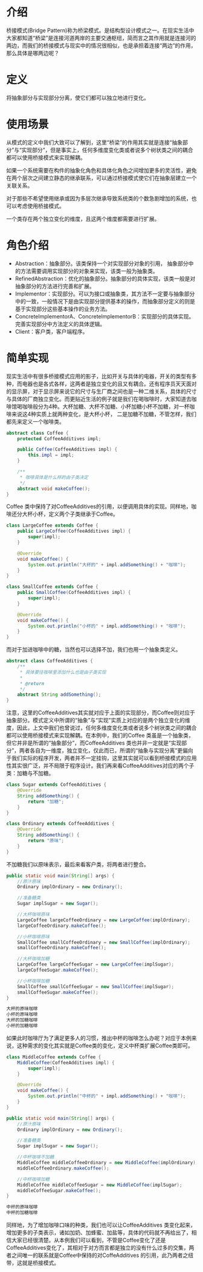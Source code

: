 # 介绍

桥接模式(Bridge Pattern)称为桥梁模式。是结构型设计模式之一。在现实生活中大家都知道“桥梁”是连接河道两岸的主要交通枢纽，简而言之其作用就是连接河的两边，而我们的桥接模式与现实中的情况很相似，也是承担着连接“两边”的作用，那么具体是哪两边呢？

# 定义

将抽象部分与实现部分分离，使它们都可以独立地进行变化。

# 使用场景

从模式的定义中我们大致可以了解到，这里“桥梁”的作用其实就是连接“抽象部分”与“实现部分”，但是事实上，任何多维度变化类或者说多个树状类之间的耦合都可以使用桥接模式来实现解耦。

如果一个系统需要在构件的抽象化角色和具体化角色之间增加更多的灵活性，避免在两个层次之间建立静态的继承联系，可以通过桥接模式使它们在抽象层建立一个关联关系。

对于那些不希望使用继承或因为多层次继承导致系统类的个数急剧增加的系统，也可以考虑使用桥接模式。

一个类存在两个独立变化的维度，且这两个维度都需要进行扩展。

# 角色介绍

- Abstraction：抽象部分。该类保持一个对实现部分对象的引用， 抽象部分中的方法需要调用实现部分的对象来实现，该类一般为抽象类。
- RefinedAbstraction：优化的抽象部分。抽象部分的具体实现，该类一般是对抽象部分的方法进行完善和扩展。
- Implementor：实现部分。可以为接口或抽象类，其方法不一定要与抽象部分中的一致，一般情况下是由实现部分提供基本的操作，而抽象部分定义的则是基于实现部分这些基本操作的业务方法。
- ConcreteImplementorA、ConcretelmplementorB：实现部分的具体实现。完善实现部分中方法定义的具体逻辑。
- Client：客户类，客户端程序。

# 简单实现

现实生活中有很多桥接模式应用的影子，比如开关与具体的电器，开关的类型有多种，而电器也是各式各样，这两者是独立变化的且又有耦合。还有程序员天天面对的显示屏，对于显示屏来说它的尺寸与生厂商之间也是一种二维关系，具体的尺寸与具体的厂商独立变化。而更贴近生活的例子就是我们在喝咖啡时，大家知道去咖啡馆喝咖啡般分为4种。大杯加糖、大杯不加糖、小杯加糖小杯不加糖，对一杯咖啡来说这4种实质上就两种变化，是大杯小杯， 二是加糖不加糖，不管怎样，我们都先来定义一个咖啡类。

```java
abstract class Coffee {
    protected CoffeeAdditives impl;

    public Coffee(CoffeeAdditives impl) {
        this.impl = impl;
    }

    /**
     * 咖啡具体是什么样的由子类决定
     */
    abstract void makeCoffee();
}
```

Coffee 类中保持了对CoffeeAdditives的引用，以便调用具体的实现。同样地，咖啡还分大杯小杯，定义两个子类继承于Coffee。

```java
class LargeCoffee extends Coffee {
    public LargeCoffee(CoffeeAdditives impl) {
        super(impl);
    }

    @Override
    void makeCoffee() {
        System.out.println("大杯的" + impl.addSomething() + "咖啡");
    }
}
```

```java
class SmallCoffee extends Coffee {
    public SmallCoffee(CoffeeAdditives impl) {
        super(impl);
    }

    @Override
    void makeCoffee() {
        System.out.println("小杯的" + impl.addSomething() + "咖啡");
    }
}
```

而对于加进咖啡中的糖，当然也可以选择不加，我们也用一个抽象类定义。

```java
abstract class CoffeeAdditives {
    /**
     * 具体要往咖啡里添加什么也是由子类实现
     *
     * @return
     */
    abstract String addSomething();
}
```

注意，这里的CoffeeAdditives其实就对应于上面的实现部分，而Coffee则对应于抽象部分。模式定义中所谓的“抽象”与“实现”实质上对应的是两个独立变化的维度，因此，上文中我们也曾说过，任何多维度变化类或者说多个树状类之间的耦合都可以使用桥接模式来实现解耦。在本例中，我们的Coffee 类虽是一个抽象类， 但它并非是所谓的“抽象部分”，而CoffeeAdditives 类也并非一定就是“实现部分”，两者各自为一维度，独立变化，仅此而已，所谓的“抽象与实现分离”更偏向于我们实际的程序开发，两者并不一定挂钩，这里其实就可以看到桥接模式的应用性其实很广泛，并不局限于程序设计。我们再来看CoffeeAdditives对应的两个子类：加糖与不加糖。

```java
class Sugar extends CoffeeAdditives {
    @Override
    String addSomething() {
        return "加糖";
    }
}
```

```java
class Ordinary extends CoffeeAdditives {
    @Override
    String addSomething() {
        return "原味";
    }
}
```

不加糖我们以原味表示，最后来看客户类，将两者进行整合。

```java
public static void main(String[] args) {
    //原汁原味
    Ordinary implOrdinary = new Ordinary();

    //准备糖类
    Sugar implSugar = new Sugar();

    //大杯咖啡原味
    LargeCoffee largeCoffeeOrdinary = new LargeCoffee(implOrdinary);
    largeCoffeeOrdinary.makeCoffee();

    //小杯咖啡原味
    SmallCoffee smallCoffeeOrdinary = new SmallCoffee(implOrdinary);
    smallCoffeeOrdinary.makeCoffee();

    //大杯咖啡加糖
    LargeCoffee largeCoffeeSugar = new LargeCoffee(implSugar);
    largeCoffeeSugar.makeCoffee();

    //小杯咖啡加糖
    SmallCoffee smallCoffeeSugar = new SmallCoffee(implSugar);
    smallCoffeeSugar.makeCoffee();
}

大杯的原味咖啡
小杯的原味咖啡
大杯的加糖咖啡
小杯的加糖咖啡
```

如果此时咖啡厅为了满足更多人的习惯，推出中杯的咖啡怎么办呢？对应于本例来说，这种需求的变化其实就是Coffee类的变化，定义中杯类扩展Coffee类即可。

```java
class MiddleCoffee extends Coffee {
    MiddleCoffee(CoffeeAdditives impl) {
        super(impl);
    }

    @Override
    void makeCoffee() {
        System.out.println("中杯的" + impl.addSomething() + "咖啡");
    }
}
```

```java
public static void main(String[] args) {
    //原汁原味
    Ordinary implOrdinary = new Ordinary();

    //准备糖类
    Sugar implSugar = new Sugar();

    //中杯咖啡不加糖
    MiddleCoffee middleCoffeeOrdinary = new MiddleCoffee(implOrdinary);
    middleCoffeeOrdinary.makeCoffee();

    //中杯咖啡加糖
    MiddleCoffee middleCoffeeSugar = new MiddleCoffee(implSugar);
    middleCoffeeSugar.makeCoffee();
}

中杯的原味咖啡
中杯的加糖咖啡
```

同样地，为了增加咖啡口味的种类，我们也可以让CoffeeAdditives 类变化起来，增加更多的子类表示，诸如加奶、加蜂蜜、加盐等，具体的代码就不再给出了，相信大家已经很清楚。从本例我们可以看到，不管是Coffee变化了还是CoffeeAdditives变化了，其相对于对方而言都是独立的没有什么过多的交集，两者之间唯一的联系就是Coffee中保持的对CoffeAdditives 的引用，此乃两者之纽带，这就是桥接模式。